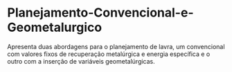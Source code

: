 # Planejamento-Convencional-e-Geometalurgico
Apresenta duas abordagens para o planejamento de lavra, um convencional com valores fixos de recuperação metalúrgica e energia específica e o outro com a inserção de variáveis geometalúrgicas.

